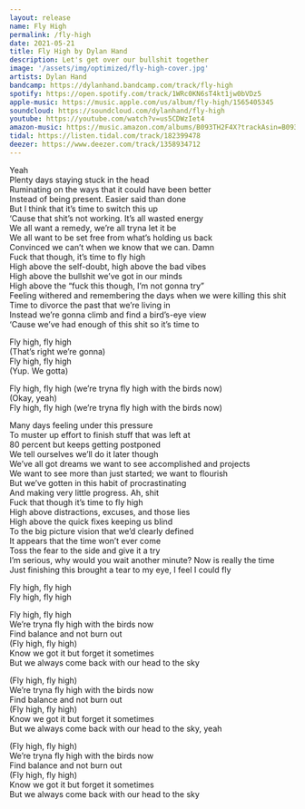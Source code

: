 ```yaml
---
layout: release
name: Fly High
permalink: /fly-high
date: 2021-05-21
title: Fly High by Dylan Hand
description: Let's get over our bullshit together
image: '/assets/img/optimized/fly-high-cover.jpg'
artists: Dylan Hand
bandcamp: https://dylanhand.bandcamp.com/track/fly-high
spotify: https://open.spotify.com/track/1WRc0KN6sT4kt1jw0bVDz5
apple-music: https://music.apple.com/us/album/fly-high/1565405345
soundcloud: https://soundcloud.com/dylanhand/fly-high
youtube: https://youtube.com/watch?v=us5CDWzIet4
amazon-music: https://music.amazon.com/albums/B093TH2F4X?trackAsin=B093TJMGQB
tidal: https://listen.tidal.com/track/182399478 
deezer: https://www.deezer.com/track/1358934712
---
```

Yeah  
Plenty days staying stuck in the head  
Ruminating on the ways that it could have been better  
Instead of being present. Easier said than done  
But I think that it’s time to switch this up  
‘Cause that shit’s not working. It’s all wasted energy  
We all want a remedy, we’re all tryna let it be  
We all want to be set free from what’s holding us back  
Convinced we can’t when we know that we can. Damn  
Fuck that though, it’s time to fly high  
High above the self-doubt, high above the bad vibes  
High above the bullshit we’ve got in our minds  
High above the “fuck this though, I’m not gonna try”  
Feeling withered and remembering the days when we were killing this shit  
Time to divorce the past that we’re living in  
Instead we’re gonna climb and find a bird’s-eye view  
‘Cause we’ve had enough of this shit so it’s time to  
  
Fly high, fly high  
(That’s right we’re gonna)  
Fly high, fly high  
(Yup. We gotta)  
  
Fly high, fly high (we’re tryna fly high with the birds now)  
(Okay, yeah)  
Fly high, fly high (we’re tryna fly high with the birds now)  
  
Many days feeling under this pressure  
To muster up effort to finish stuff that was left at  
80 percent but keeps getting postponed  
We tell ourselves we’ll do it later though  
We’ve all got dreams we want to see accomplished and projects   
We want to see more than just started; we want to flourish  
But we’ve gotten in this habit of procrastinating   
And making very little progress. Ah, shit  
Fuck that though it’s time to fly high  
High above distractions, excuses, and those lies  
High above the quick fixes keeping us blind  
To the big picture vision that we’d clearly defined  
It appears that the time won’t ever come  
Toss the fear to the side and give it a try  
I’m serious, why would you wait another minute? Now is really the time  
Just finishing this brought a tear to my eye, I feel I could fly  
  
Fly high, fly high  
Fly high, fly high  
  
Fly high, fly high  
We’re tryna fly high with the birds now  
Find balance and not burn out  
(Fly high, fly high)  
Know we got it but forget it sometimes  
But we always come back with our head to the sky  
  
(Fly high, fly high)  
We’re tryna fly high with the birds now  
Find balance and not burn out  
(Fly high, fly high)  
Know we got it but forget it sometimes  
But we always come back with our head to the sky, yeah  
  
(Fly high, fly high)  
We’re tryna fly high with the birds now  
Find balance and not burn out  
(Fly high, fly high)  
Know we got it but forget it sometimes  
But we always come back with our head to the sky  